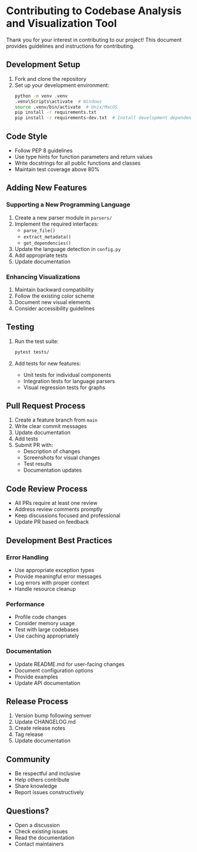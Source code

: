# Contributing to Codebase Analysis and Visualization Tool

Thank you for your interest in contributing to our project! This document provides guidelines and instructions for contributing.

## Development Setup

1. Fork and clone the repository
2. Set up your development environment:
   ```bash
   python -m venv .venv
   .venv\Scripts\activate  # Windows
   source .venv/bin/activate  # Unix/MacOS
   pip install -r requirements.txt
   pip install -r requirements-dev.txt  # Install development dependencies
   ```

## Code Style

- Follow PEP 8 guidelines
- Use type hints for function parameters and return values
- Write docstrings for all public functions and classes
- Maintain test coverage above 80%

## Adding New Features

### Supporting a New Programming Language

1. Create a new parser module in `parsers/`
2. Implement the required interfaces:
   - `parse_file()`
   - `extract_metadata()`
   - `get_dependencies()`
3. Update the language detection in `config.py`
4. Add appropriate tests
5. Update documentation

### Enhancing Visualizations

1. Maintain backward compatibility
2. Follow the existing color scheme
3. Document new visual elements
4. Consider accessibility guidelines

## Testing

1. Run the test suite:
   ```bash
   pytest tests/
   ```

2. Add tests for new features:
   - Unit tests for individual components
   - Integration tests for language parsers
   - Visual regression tests for graphs

## Pull Request Process

1. Create a feature branch from `main`
2. Write clear commit messages
3. Update documentation
4. Add tests
5. Submit PR with:
   - Description of changes
   - Screenshots for visual changes
   - Test results
   - Documentation updates

## Code Review Process

- All PRs require at least one review
- Address review comments promptly
- Keep discussions focused and professional
- Update PR based on feedback

## Development Best Practices

### Error Handling

- Use appropriate exception types
- Provide meaningful error messages
- Log errors with proper context
- Handle resource cleanup

### Performance

- Profile code changes
- Consider memory usage
- Test with large codebases
- Use caching appropriately

### Documentation

- Update README.md for user-facing changes
- Document configuration options
- Provide examples
- Update API documentation

## Release Process

1. Version bump following semver
2. Update CHANGELOG.md
3. Create release notes
4. Tag release
5. Update documentation

## Community

- Be respectful and inclusive
- Help others contribute
- Share knowledge
- Report issues constructively

## Questions?

- Open a discussion
- Check existing issues
- Read the documentation
- Contact maintainers